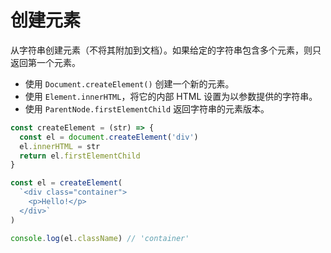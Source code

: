 # 创建元素

从字符串创建元素（不将其附加到文档）。如果给定的字符串包含多个元素，则只返回第一个元素。

- 使用 `Document.createElement()` 创建一个新的元素。
- 使用 `Element.innerHTML`，将它的内部 HTML 设置为以参数提供的字符串。
- 使用 `ParentNode.firstElementChild` 返回字符串的元素版本。

```js
const createElement = (str) => {
  const el = document.createElement('div')
  el.innerHTML = str
  return el.firstElementChild
}

const el = createElement(
  `<div class="container">
    <p>Hello!</p>
  </div>`
)

console.log(el.className) // 'container'
```
